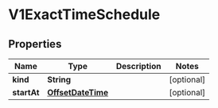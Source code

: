 
# V1ExactTimeSchedule

## Properties
Name | Type | Description | Notes
------------ | ------------- | ------------- | -------------
**kind** | **String** |  |  [optional]
**startAt** | [**OffsetDateTime**](OffsetDateTime.md) |  |  [optional]




